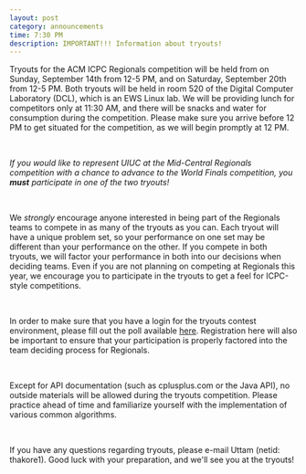 ```yaml
---
layout: post
category: announcements
time: 7:30 PM
description: IMPORTANT!!! Information about tryouts!
---
```


Tryouts for the ACM ICPC Regionals competition will be held from on Sunday, 
September 14th from 12-5 PM, and on Saturday, September 20th from 12-5 PM. Both 
tryouts will be held in room 520 of the Digital Computer Laboratory (DCL), 
which is an EWS Linux lab. We will be providing lunch for competitors only at 
11:30 AM, and there will be snacks and water for consumption during the 
competition. Please make sure you arrive before 12 PM to get situated for the 
competition, as we will begin promptly at 12 PM.

<br>

*If you would like to represent UIUC at the Mid-Central Regionals competition 
with a chance to advance to the World Finals competition, you <b>must</b>
participate in one of the two tryouts!*

<br>

We *strongly* encourage anyone interested in being part of the Regionals teams 
to compete in as many of the tryouts as you can. Each tryout will have a 
unique problem set, so your performance on one set may be different than your 
performance on the other. If you compete in both tryouts, we will factor 
your performance in both into our decisions when deciding teams. Even if you 
are not planning on competing at Regionals this year, we encourage you to 
participate in the tryouts to get a feel for ICPC-style competitions.

<br>

In order to make sure that you have a login for the tryouts contest 
environment, please fill out the poll available [here](https://docs.google.com/forms/d/1qi1LQvW7qnh3lHmWqdO4xU-P1M0Zd5_iWEUWv589FUg/viewform?usp=send_form).
Registration here will also be important to ensure that your participation is 
properly factored into the team deciding process for Regionals.

<br>

Except for API documentation (such as cplusplus.com or the Java API), no 
outside materials will be allowed during the tryouts competition. Please
practice ahead of time and familiarize yourself with the implementation of 
various common algorithms.

<br>

If you have any questions regarding tryouts, please e-mail Uttam
(netid: thakore1). Good luck with your preparation, and we'll see you at the 
tryouts!
